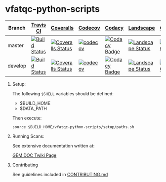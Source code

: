 # vfatqc-python-scripts

Branch|[Travis CI](https://travis-ci.org)|[Coveralls](https://www.coveralls.io)|[Codecov](https://www.codecov.io)|[Codacy](https://www.codacy.com)|[Landscape](https://www.landscape.io)|[CodeClimate](https://www.codeclimate.com)
---|---|---|---|---|---|---
master|[![Build Status](https://travis-ci.org/cms-gem-daq-project/vfatqc-python-scripts.svg?branch=master)](https://travis-ci.org/travis-ci.org/cms-gem-daq-project/vfatqc-python-scripts)|[![Coveralls Status](https://coveralls.io/repos/github/cms-gem-daq-project/vfatqc-python-scripts/badge.svg?branch=master)](https://coveralls.io/github/cms-gem-daq-project/vfatqc-python-scripts?branch=master)|[![codecov](https://codecov.io/gh/cms-gem-daq-project/vfatqc-python-scripts/branch/master/graph/badge.svg)](https://codecov.io/gh/cms-gem-daq-project/vfatqc-python-scripts)|[![Codacy Badge](https://api.codacy.com/project/badge/Grade/00f0de54bcc94812b553ebeab74e9320)](https://www.codacy.com/app/cms-gem-daq-project/vfatqc-python-scripts?utm_source=github.com&amp;utm_medium=referral&amp;utm_content=cms-gem-daq-project/vfatqc-python-scripts&amp;utm_campaign=Badge_Grade)|[![Landscape Status](https://landscape.io/github/cms-gem-daq-project/vfatqc-python-scripts/master/landscape.svg)](https://landscape.io/github/cms-gem-daq-project/vfatqc-python-scripts/master)|[![Code Climate](https://codeclimate.com/github/cms-gem-daq-project/vfatqc-python-scripts/badges/gpa.svg)](https://codeclimate.com/github/cms-gem-daq-project/vfatqc-python-scripts)
develop|[![Build Status](https://travis-ci.org/cms-gem-daq-project/vfatqc-python-scripts.svg?branch=develop)](https://travis-ci.org/travis-ci.org/cms-gem-daq-project/vfatqc-python-scripts)|[![Coveralls Status](https://coveralls.io/repos/github/cms-gem-daq-project/vfatqc-python-scripts/badge.svg?branch=develop)](https://coveralls.io/github/cms-gem-daq-project/vfatqc-python-scripts?branch=develop)|[![codecov](https://codecov.io/gh/cms-gem-daq-project/vfatqc-python-scripts/branch/develop/graph/badge.svg)](https://codecov.io/gh/cms-gem-daq-project/vfatqc-python-scripts)|[![Codacy Badge](https://api.codacy.com/project/badge/Grade/00f0de54bcc94812b553ebeab74e9320)](https://www.codacy.com/app/cms-gem-daq-project/vfatqc-python-scripts?utm_source=github.com&amp;utm_medium=referral&amp;utm_content=cms-gem-daq-project/vfatqc-python-scripts&amp;utm_campaign=Badge_Grade)|[![Landscape Status](https://landscape.io/github/cms-gem-daq-project/vfatqc-python-scripts/develop/landscape.svg)](https://landscape.io/github/cms-gem-daq-project/vfatqc-python-scripts/develop)|[![Code Climate](https://codeclimate.com/github/cms-gem-daq-project/vfatqc-python-scripts/badges/issue_count.svg)](https://codeclimate.com/github/cms-gem-daq-project/vfatqc-python-scripts)


1. Setup:

    The following `$SHELL` variables should be defined:

    - $BUILD_HOME
    - $DATA_PATH

    Then execute:

    `source $BUILD_HOME/vfatqc-python-scripts/setup/paths.sh`

2. Running Scans:

    See extensive documentation written at:

    [GEM DOC Twiki Page](https://twiki.cern.ch/twiki/bin/viewauth/CMS/GEMDOCDoc#How_to_Run_Scans)

3. Contributing

    See guidelines included in [CONTRIBUTING.md](https://github.com/cms-gem-daq-project/vfatqc-python-scripts/blob/master/.github/CONTRIBUTING.md)

[travisci-svg]: https://cdn.svgporn.com/logos/travis-ci.svg
[coveralls-svg]: https://cdn.svgporn.com/logos/coveralls.svg
[codecov-svg]: https://cdn.svgporn.com/logos/codecov.svg
[codacy-svg]: https://cdn.svgporn.com/logos/
[landscapeio-svg]: https://cdn.svgporn.com/logos/
[codeclimate-svg]: https://cdn.svgporn.com/logos/codeclimate.svg
